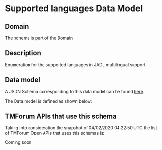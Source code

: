 # Supported languages Data Model

## Domain

The  schema is part of the  Domain

## Description

Enumeration for the supported languages in JADL multilingual support

## Data model

A JSON Schema corresponding to this data model can be found
[here](https://github.com/tmforum-rand/schemas/blob/candidates/Common/SupportedLanguages.schema.json).

The Data model is defined as shown below:




## TMForum APIs that use this schema

Taking into consideration the snapshot of 04/02/2020 04:22:50 UTC the list of [TMForum Open APIs](https://www.tmforum.org/open-apis/) that uses this schemas is:

Coming soon